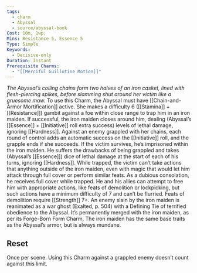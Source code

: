 ```yaml
---
tags:
  - charm
  - Abyssal
  - source/abyssal-book
Cost: 10m, 1wp; 
Mins: Resistance 5, Essence 5
Type: Simple
Keywords:
  - Decisive-only
Duration: Instant
Prerequisite Charms:
  - "[[Merciful Guillotine Motion]]"
---
```

*The Abyssal’s coiling chains form two halves of an iron casket, lined with flesh-piercing spikes, before slamming shut around her victim like a gruesome maw.*
To use this Charm, the Abyssal must have [[Chain-and-Armor Mortification]] active. She makes a difficulty 6 ([[Stamina]] + [[Resistance]]) gambit against a foe within close range to trap him in an iron maiden. If successful, the iron maiden closes around him, dealing (Abyssal’s [[Essence]] + [[Initiative]] roll extra success) levels of lethal damage, ignoring [[Hardness]]. Against an enemy grappled with her chains, each round of control adds an automatic success on the [[Initiative]] roll, and the grapple ends if she succeeds.
If the victim survives, he’s imprisoned within the iron maiden. He suffers the drawbacks of being grappled and takes (Abyssal’s [[Essence]]) dice of lethal damage at the start of each of his turns, ignoring [[Hardness]].
While trapped, the victim can’t take actions that anything outside of the iron maiden, even with magic that would let him attack through full cover or perform similar feats. As a dubious consolation, he receives full cover while trapped. He and his allies can attempt to free him with appropriate actions, like feats of demolition or lockpicking, but such actions have a minimum difficulty of 7 and can’t be flurried.
Feats of demolition require [[Strength]] 7+.
An enemy slain by the iron maiden is reanimated as a war ghost (Exalted, p. 504) with a Defining Tie of terrified obedience to the Abyssal. It’s permanently merged with the iron maiden, as per its Forge-Born Form Charm, The iron maiden has the same base traits as the Abyssal’s armor, but is always mundane.
## Reset 
Once per scene. Using this Charm against a grappled enemy doesn’t count against this limit.